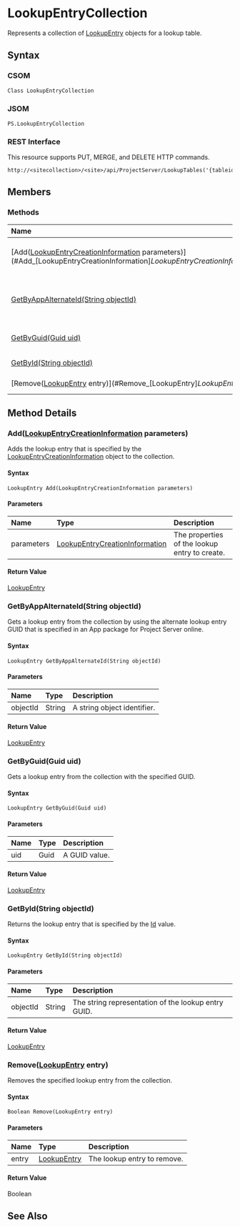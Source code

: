 [comment]: # (Name:LookupEntryCollection)
[comment]: # (Type:Object)
[comment]: # (Status:Incomplete)
[comment]: # (GeneratedDate:2016-12-13 02:07:22Z)

# LookupEntryCollection

Represents a collection of [LookupEntry](67da167a-c3d9-c801-ca45-dc46221d7df0.md) objects for a lookup table.



## Syntax

### CSOM

```C#
Class LookupEntryCollection 
```
### JSOM

```
PS.LookupEntryCollection
```
### REST Interface

This resource supports PUT, MERGE, and DELETE HTTP commands.

```
http://<sitecollection>/<site>/api/ProjectServer/LookupTables('{tableid}')/Entries
```


## Members






### Methods

|**Name**|**CSOM**|**JSOM**|**REST**|**Data Type**|**Description**|
|:-----|:-----:|:-----:|:-----:|:-----|:-----|
|[Add([LookupEntryCreationInformation](LookupEntryCreationInformation.md) parameters)](#Add_[LookupEntryCreationInformation]_LookupEntryCreationInformation.md__parameters_)|&#x2713;|&#x2713;|&#x2713;|[LookupEntry](LookupEntry.md)|Adds the lookup entry that is specified by the [LookupEntryCreationInformation](e69e0f6f-1d75-4b73-f523-f629e4d5ec7c.md) object to the collection.|
|[GetByAppAlternateId(String objectId)](#GetByAppAlternateId_String_objectId_)|&#x2713;|&#x2713;|&#x2713;|[LookupEntry](LookupEntry.md)|Gets a lookup entry from the collection by using the alternate lookup entry GUID that is specified in an App package for Project Server online.|
|[GetByGuid(Guid uid)](#GetByGuid_Guid_uid_)|&#x2713;|&#x2713;|&#x2713;|[LookupEntry](LookupEntry.md)|Gets a lookup entry from the collection with the specified GUID.|
|[GetById(String objectId)](#GetById_String_objectId_)|&#x2713;|&#x2713;|&#x2713;|[LookupEntry](LookupEntry.md)|Returns the lookup entry that is specified by the [Id](060405f9-202e-2ab3-2d01-3757ae35223a.md) value.|
|[Remove([LookupEntry](LookupEntry.md) entry)](#Remove_[LookupEntry]_LookupEntry.md__entry_)|&#x2713;|&#x2713;|&#x2713;|Boolean|Removes the specified lookup entry from the collection.|



## Method Details


### <a id="Add_[LookupEntryCreationInformation]_LookupEntryCreationInformation.md__parameters_"></a>Add([LookupEntryCreationInformation](LookupEntryCreationInformation.md) parameters)
 
Adds the lookup entry that is specified by the [LookupEntryCreationInformation](e69e0f6f-1d75-4b73-f523-f629e4d5ec7c.md) object to the collection.

#### Syntax

```
LookupEntry Add(LookupEntryCreationInformation parameters)
```

#### Parameters
|**Name** |**Type**|**Description**|
|:------ |:----|:------ |
|parameters| [LookupEntryCreationInformation](LookupEntryCreationInformation.md) | The properties of the lookup entry to create.


#### Return Value

[LookupEntry](LookupEntry.md)

### <a id="GetByAppAlternateId_String_objectId_"></a>GetByAppAlternateId(String objectId)
 
Gets a lookup entry from the collection by using the alternate lookup entry GUID that is specified in an App package for Project Server online.

#### Syntax

```
LookupEntry GetByAppAlternateId(String objectId)
```

#### Parameters
|**Name** |**Type**|**Description**|
|:------ |:----|:------ |
|objectId| String | A string object identifier.


#### Return Value

[LookupEntry](LookupEntry.md)

### <a id="GetByGuid_Guid_uid_"></a>GetByGuid(Guid uid)
 
Gets a lookup entry from the collection with the specified GUID.

#### Syntax

```
LookupEntry GetByGuid(Guid uid)
```

#### Parameters
|**Name** |**Type**|**Description**|
|:------ |:----|:------ |
|uid| Guid | A GUID value.


#### Return Value

[LookupEntry](LookupEntry.md)

### <a id="GetById_String_objectId_"></a>GetById(String objectId)
 
Returns the lookup entry that is specified by the [Id](060405f9-202e-2ab3-2d01-3757ae35223a.md) value.

#### Syntax

```
LookupEntry GetById(String objectId)
```

#### Parameters
|**Name** |**Type**|**Description**|
|:------ |:----|:------ |
|objectId| String | The string representation of the lookup entry GUID.


#### Return Value

[LookupEntry](LookupEntry.md)

### <a id="Remove_[LookupEntry]_LookupEntry.md__entry_"></a>Remove([LookupEntry](LookupEntry.md) entry)
 
Removes the specified lookup entry from the collection.

#### Syntax

```
Boolean Remove(LookupEntry entry)
```

#### Parameters
|**Name** |**Type**|**Description**|
|:------ |:----|:------ |
|entry| [LookupEntry](LookupEntry.md) | The lookup entry to remove.


#### Return Value

Boolean


## See Also

